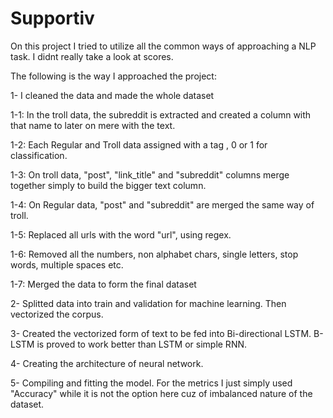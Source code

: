 # Supportiv

On this project I tried to utilize all the common ways of approaching a NLP task. I didnt really take a look at scores. 

The following is the way I approached the project:

1- I cleaned the data and made the whole dataset 


  1-1: In the troll data, the subreddit is extracted and created a column with that name to later on mere with the text.
  
  1-2: Each Regular and Troll data assigned with a tag , 0 or 1 for classification.
  
  1-3: On troll data, "post", "link_title" and "subreddit" columns merge together simply to build the bigger text column.
  
  1-4: On Regular data, "post" and "subreddit" are merged the same way of troll.
  
  1-5: Replaced all urls with the word "url", using regex.
  
  1-6: Removed all the numbers, non alphabet chars, single letters, stop words, multiple spaces etc.
  
  1-7: Merged the data to form the final dataset
  
  
 2- Splitted data into train and validation for machine learning. Then vectorized the corpus.
 
 3- Created the vectorized form of text to be fed into Bi-directional LSTM. B-LSTM is proved to work better than LSTM or simple RNN.
 
 4- Creating the architecture of neural network. 
 
 5- Compiling and fitting the model. For the metrics I just simply used "Accuracy" while it is not the option here cuz of imbalanced nature of the dataset.
